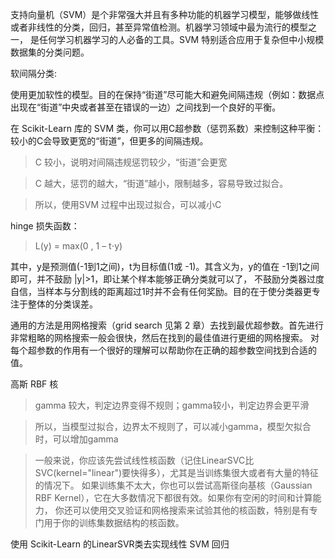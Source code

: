 支持向量机（SVM）是个非常强大并且有多种功能的机器学习模型，能够做线性或者非线性的分类，回归，甚至异常值检测。机器学习领域中最为流行的模型之一，
是任何学习机器学习的人必备的工具。SVM 特别适合应用于复杂但中小规模数据集的分类问题。

软间隔分类:

使用更加软性的模型。目的在保持“街道”尽可能大和避免间隔违规（例如：数据点出现在“街道”中央或者甚至在错误的一边）之间找到一个良好的平衡。

在 Scikit-Learn 库的 SVM 类，你可以用C超参数（惩罚系数）来控制这种平衡：较小的C会导致更宽的“街道”，但更多的间隔违规。
> C 较小，说明对间隔违规惩罚较少，“街道”会更宽

> C 越大，惩罚的越大，“街道”越小，限制越多，容易导致过拟合。

> 所以，使用SVM 过程中出现过拟合，可以减小C

hinge 损失函数：
> L(y) = max(0 , 1 – t⋅y)

其中，y是预测值(-1到1之间)，t为目标值(1或 -1)。其含义为，y的值在 -1到1之间即可，并不鼓励 |y|>1，即让某个样本能够正确分类就可以了，
不鼓励分类器过度自信，当样本与分割线的距离超过1时并不会有任何奖励。目的在于使分类器更专注于整体的分类误差。

通用的方法是用网格搜索（grid search 见第 2 章）去找到最优超参数。首先进行非常粗略的网格搜索一般会很快，然后在找到的最佳值进行更细的网格搜索。
对每个超参数的作用有一个很好的理解可以帮助你在正确的超参数空间找到合适的值。

高斯 RBF 核
> gamma 较大，判定边界变得不规则；gamma较小，判定边界会更平滑

> 所以，当模型过拟合，边界太不规则了，可以减小gamma，模型欠拟合时，可以增加gamma

> 一般来说，你应该先尝试线性核函数（记住LinearSVC比SVC(kernel="linear")要快得多），尤其是当训练集很大或者有大量的特征的情况下。
> 如果训练集不太大，你也可以尝试高斯径向基核（Gaussian RBF Kernel），它在大多数情况下都很有效。如果你有空闲的时间和计算能力，
> 你还可以使用交叉验证和网格搜索来试验其他的核函数，特别是有专门用于你的训练集数据结构的核函数。

使用 Scikit-Learn 的LinearSVR类去实现线性 SVM 回归


